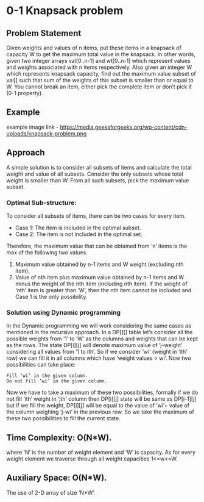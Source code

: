 # 0-1 Knapsack problem

## Problem Statement
Given weights and values of n items, put these items in a knapsack of capacity W to get the maximum total value in the knapsack. In other words, given two integer arrays val[0..n-1] and wt[0..n-1] which represent values and weights associated with n items respectively. Also given an integer W which represents knapsack capacity, find out the maximum value subset of val[] such that sum of the weights of this subset is smaller than or equal to W. You cannot break an item, either pick the complete item or don’t pick it (0-1 property).

## Example
example image link - https://media.geeksforgeeks.org/wp-content/cdn-uploads/knapsack-problem.png

## Approach
A simple solution is to consider all subsets of items and calculate the total weight and value of all subsets. Consider the only subsets whose total weight is smaller than W. From all such subsets, pick the maximum value subset.

### Optimal Sub-structure: 
To consider all subsets of items, there can be two cases for every item. 

-   Case 1: The item is included in the optimal subset.
-   Case 2: The item is not included in the optimal set.

Therefore, the maximum value that can be obtained from ‘n’ items is the max of the following two values. 
1. Maximum value obtained by n-1 items and W weight (excluding nth item).
2. Value of nth item plus maximum value obtained by n-1 items and W minus the weight of the nth item (including nth item).
If the weight of ‘nth’ item is greater than ‘W’, then the nth item cannot be included and Case 1 is the only possibility.

### Solution using Dynamic programming
In the Dynamic programming we will work considering the same cases as mentioned in the recursive approach. In a DP[][] table let’s consider all the possible weights from ‘1’ to ‘W’ as the columns and weights that can be kept as the rows. 
The state DP[i][j] will denote maximum value of ‘j-weight’ considering all values from ‘1 to ith’. So if we consider ‘wi’ (weight in ‘ith’ row) we can fill it in all columns which have ‘weight values > wi’. Now two possibilities can take place: 

    Fill ‘wi’ in the given column.
    Do not fill ‘wi’ in the given column.

Now we have to take a maximum of these two possibilities, formally if we do not fill ‘ith’ weight in ‘jth’ column then DP[i][j] state will be same as DP[i-1][j] but if we fill the weight, DP[i][j] will be equal to the value of ‘wi’+ value of the column weighing ‘j-wi’ in the previous row. So we take the maximum of these two possibilities to fill the current state.

## Time Complexity: O(N*W). 
where ‘N’ is the number of weight element and ‘W’ is capacity. As for every weight element we traverse through all weight capacities 1<=w<=W.

## Auxiliary Space: O(N*W). 
The use of 2-D array of size ‘N*W’.